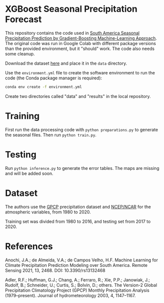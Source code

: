 # XGBoost Seasonal Precipitation Forecast

This repository contains the code used in [South America Seasonal Precipitation Prediction by Gradient-Boosting Machine-Learning Approach](https://www.mdpi.com/2073-4433/13/2/243). The original code was run in Google Colab with different package versions than the provided environment, but it "should" work. The code also needs some cleanup.

Download the dataset [here](https://my.owndrive.com/index.php/s/2RQYDixfysQSQc2) and place it in the `data` directory.

Use the `environment.yml` file to create the software environment to run the code (the Conda package manager is required):

``` sh
conda env create -f environment.yml
```

Create two directories called "data" and "results" in the local repository.

# Training

First run the data processing code with `python preparations.py` to generate the seasonal files. Then run `python train.py`.

# Testing

Run `python inference.py` to generate the error tables. The maps are missing and will be added soon. 

# Dataset

The authors use the [GPCP](https://climatedataguide.ucar.edu/climate-data/gpcp-monthly-global-precipitation-climatology-project) precipitation dataset and [NCEP/NCAR](https://psl.noaa.gov/data/reanalysis/reanalysis.shtml) for the atmospheric variables, from 1980 to 2020.

Training set was divided from 1980 to 2016, and testing set from 2017 to 2020.

# References

Anochi, J.A.; de Almeida, V.A.; de Campos Velho, H.F. Machine Learning for Climate Precipitation Prediction Modeling over South America. Remote Sensing 2021, 13, 2468. DOI: 10.3390/rs13132468

Adler, R.F.; Huffman, G.J.; Chang, A.; Ferraro, R.; Xie, P.P.; Janowiak, J.; Rudolf, B.; Schneider, U.; Curtis, S.; Bolvin, D.; others. The Version-2 Global Precipitation Climatology Project (GPCP) Monthly Precipitation Analysis (1979–present). Journal of hydrometeorology 2003, 4, 1147–1167.
